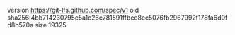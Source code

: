 version https://git-lfs.github.com/spec/v1
oid sha256:4bb714230795c5a1c26c781591ffbee8ec5076fb2967992f178fa6d0fd8b570a
size 19325
